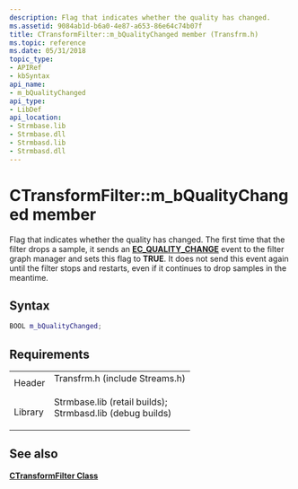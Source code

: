 ```yaml
---
description: Flag that indicates whether the quality has changed.
ms.assetid: 9084ab1d-b6a0-4e87-a653-86e64c74b07f
title: CTransformFilter::m_bQualityChanged member (Transfrm.h)
ms.topic: reference
ms.date: 05/31/2018
topic_type: 
- APIRef
- kbSyntax
api_name: 
- m_bQualityChanged
api_type: 
- LibDef
api_location: 
- Strmbase.lib
- Strmbase.dll
- Strmbasd.lib
- Strmbasd.dll
---
```


# CTransformFilter::m\_bQualityChanged member

Flag that indicates whether the quality has changed. The first time that the filter drops a sample, it sends an [**EC\_QUALITY\_CHANGE**](ec-quality-change.md) event to the filter graph manager and sets this flag to **TRUE**. It does not send this event again until the filter stops and restarts, even if it continues to drop samples in the meantime.

## Syntax


```C++
BOOL m_bQualityChanged;
```



## Requirements



|                    |                                                                                                                                                                                            |
|--------------------|--------------------------------------------------------------------------------------------------------------------------------------------------------------------------------------------|
| Header<br/>  | <dl> <dt>Transfrm.h (include Streams.h)</dt> </dl>                                                                                  |
| Library<br/> | <dl> <dt>Strmbase.lib (retail builds); </dt> <dt>Strmbasd.lib (debug builds)</dt> </dl> |



## See also

<dl> <dt>

[**CTransformFilter Class**](ctransformfilter.md)
</dt> </dl>

 

 




